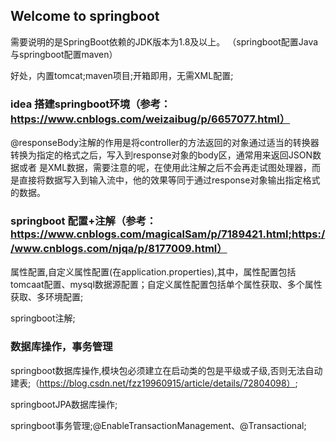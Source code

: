 ## Welcome to springboot

需要说明的是SpringBoot依赖的JDK版本为1.8及以上。 （springboot配置Java与springboot配置maven）

好处，内置tomcat;maven项目;开箱即用，无需XML配置;

### idea 搭建springboot环境（参考：https://www.cnblogs.com/weizaibug/p/6657077.html）

@responseBody注解的作用是将controller的方法返回的对象通过适当的转换器转换为指定的格式之后，写入到response对象的body区，通常用来返回JSON数据或者
是XML数据，需要注意的呢，在使用此注解之后不会再走试图处理器，而是直接将数据写入到输入流中，他的效果等同于通过response对象输出指定格式的数据。

### springboot 配置+注解（参考：https://www.cnblogs.com/magicalSam/p/7189421.html;https://www.cnblogs.com/njqa/p/8177009.html）  

属性配置,自定义属性配置(在application.properties),其中，属性配置包括tomcaat配置、mysql数据源配置；自定义属性配置包括单个属性获取、多个属性获取、多环境配置;

springboot注解;

### 数据库操作，事务管理 

springboot数据库操作,模块包必须建立在启动类的包是平级或子级,否则无法自动建表;（https://blog.csdn.net/fzz19960915/article/details/72804098）; 

springbootJPA数据库操作;
	
springboot事务管理;@EnableTransactionManagement、@Transactional;
